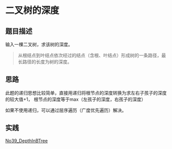 

# 二叉树的深度

## 题目描述
输入一棵二叉树，求该树的深度。
> 从根结点到叶结点依次经过的结点（含根、叶结点）形成树的一条路径，最长路径的长度为树的深度。

## 思路
此题的递归思想比较简单，直接用递归将根节点的深度转换为求左右子孩子的深度的较大值+1，
根节点的深度等于max（左孩子的深度，右孩子的深度）

如果不使用递归，可以通过层序遍历（广度优先遍历）解决。

## 实践

[No39_DepthInBTree](/algorithms-java-example/src/main/java/space.mamba/coding/interviews/No39_DepthInBTree.java)
